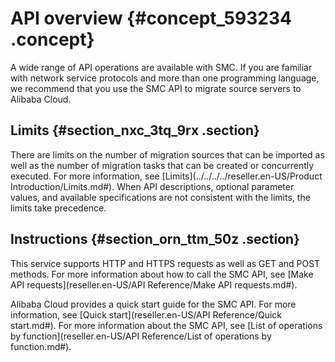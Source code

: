 # API overview {#concept_593234 .concept}

A wide range of API operations are available with SMC. If you are familiar with network service protocols and more than one programming language, we recommend that you use the SMC API to migrate source servers to Alibaba Cloud.

## Limits {#section_nxc_3tq_9rx .section}

There are limits on the number of migration sources that can be imported as well as the number of migration tasks that can be created or concurrently executed. For more information, see [Limits](../../../../reseller.en-US/Product Introduction/Limits.md#). When API descriptions, optional parameter values, and available specifications are not consistent with the limits, the limits take precedence.

## Instructions {#section_orn_ttm_50z .section}

This service supports HTTP and HTTPS requests as well as GET and POST methods. For more information about how to call the SMC API, see [Make API requests](reseller.en-US/API Reference/Make API requests.md#).

Alibaba Cloud provides a quick start guide for the SMC API. For more information, see [Quick start](reseller.en-US/API Reference/Quick start.md#). For more information about the SMC API, see [List of operations by function](reseller.en-US/API Reference/List of operations by function.md#).

